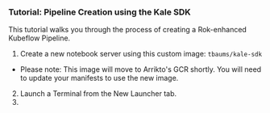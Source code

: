 ### Tutorial: Pipeline Creation using the Kale SDK

This tutorial walks you through the process of creating a Rok-enhanced Kubeflow Pipeline.

1. Create a new notebook server using this custom image: `tbaums/kale-sdk`
  - Please note: This image will move to Arrikto's GCR shortly. You will need to update your manifests to use the new image.
2. Launch a Terminal from the New Launcher tab.
3. 